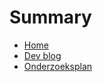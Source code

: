 # Summary

- [Home](./README.md)
- [Dev blog](./dev-blog-name-in-kebab-case/README.md)
- [Onderzoeksplan](./onderzoeksplan.md)
